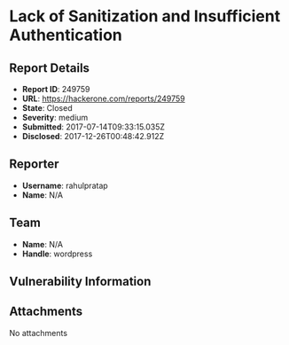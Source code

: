 # Lack of Sanitization and Insufficient Authentication

## Report Details
- **Report ID**: 249759
- **URL**: https://hackerone.com/reports/249759
- **State**: Closed
- **Severity**: medium
- **Submitted**: 2017-07-14T09:33:15.035Z
- **Disclosed**: 2017-12-26T00:48:42.912Z

## Reporter
- **Username**: rahulpratap
- **Name**: N/A

## Team
- **Name**: N/A
- **Handle**: wordpress

## Vulnerability Information


## Attachments
No attachments
